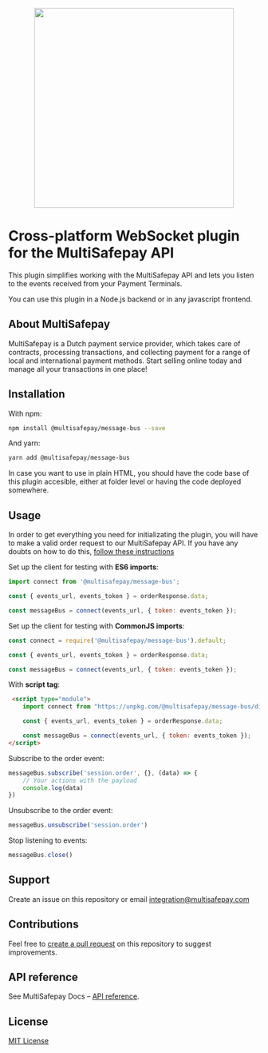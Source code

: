 <p align="center">
    <img src="https://camo.githubusercontent.com/517483ae0eaba9884f397e9af1c4adc7bbc231575ac66cc54292e00400edcd10/68747470733a2f2f7777772e6d756c7469736166657061792e636f6d2f66696c6561646d696e2f74656d706c6174652f696d672f6d756c7469736166657061792d6c6f676f2d69636f6e2e737667" width="400px" position="center">
</p>

# Cross-platform WebSocket plugin for the MultiSafepay API

This plugin simplifies working with the MultiSafepay API and lets you listen to the events received from your Payment Terminals.

You can use this plugin in a Node.js backend or in any javascript frontend.

## About MultiSafepay

MultiSafepay is a Dutch payment service provider, which takes care of contracts, processing transactions, and collecting payment for a range of local and international payment methods. Start selling online today and manage all your transactions in one place!

## Installation

With npm:

```sh
npm install @multisafepay/message-bus --save
```

And yarn:

```sh
yarn add @multisafepay/message-bus
```

In case you want to use in plain HTML, you should have the code base of this plugin accesible, either at folder level or having the code deployed somewhere.

## Usage
In order to get everything you need for initializating the plugin, you will have to make a valid order request to our MultiSafepay API.
If you have any doubts on how to do this, [follow these instructions](https://docs.multisafepay.com/recipes/cloud-pos-payments)

Set up the client for testing with **ES6 imports**:

```javascript
import connect from '@multisafepay/message-bus';

const { events_url, events_token } = orderResponse.data;

const messageBus = connect(events_url, { token: events_token });
```

Set up the client for testing with **CommonJS imports**:

```javascript
const connect = require('@multisafepay/message-bus').default;

const { events_url, events_token } = orderResponse.data;

const messageBus = connect(events_url, { token: events_token });
```

With **script tag**:

```html
 <script type="module">
    import connect from "https://unpkg.com/@multisafepay/message-bus/dist/esm/browser/index.js"

    const { events_url, events_token } = orderResponse.data;

    const messageBus = connect(events_url, { token: events_token });
</script>
```


Subscribe to the order event:

```javascript
messageBus.subscribe('session.order', {}, (data) => {
    // Your actions with the payload
    console.log(data)
})
```

Unsubscribe to the order event:

```javascript
messageBus.unsubscribe('session.order')
```

Stop listening to events:

```javascript
messageBus.close()
```


## Support

Create an issue on this repository or email <a href="mailto:integrationt@multisafepay.com">integration@multisafepay.com</a>

## Contributions

Feel free to [create a pull request](https://github.com/MultiSafepay/message-bus) on this repository to suggest improvements.

## API reference

See MultiSafepay Docs – [API reference](https://docs.multisafepay.com/api/).

## License

[MIT License](https://github.com/MultiSafepay/message-bus/blob/master/LICENSE)

